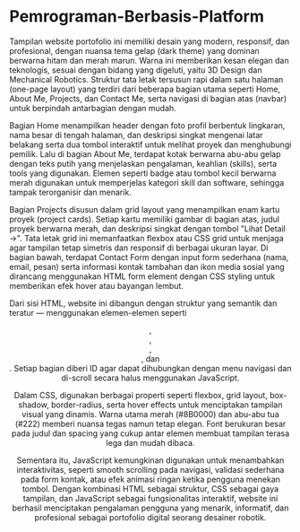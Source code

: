 # Pemrograman-Berbasis-Platform
Tampilan website portofolio ini memiliki desain yang modern, responsif, dan profesional, dengan nuansa tema gelap (dark theme) yang dominan berwarna hitam dan merah marun. Warna ini memberikan kesan elegan dan teknologis, sesuai dengan bidang yang digeluti, yaitu 3D Design dan Mechanical Robotics. Struktur tata letak tersusun rapi dalam satu halaman (one-page layout) yang terdiri dari beberapa bagian utama seperti Home, About Me, Projects, dan Contact Me, serta navigasi di bagian atas (navbar) untuk berpindah antarbagian dengan mudah.

Bagian Home menampilkan header dengan foto profil berbentuk lingkaran, nama besar di tengah halaman, dan deskripsi singkat mengenai latar belakang serta dua tombol interaktif untuk melihat proyek dan menghubungi pemilik. Lalu di bagian About Me, terdapat kotak berwarna abu-abu gelap dengan teks putih yang menjelaskan pengalaman, keahlian (skills), serta tools yang digunakan. Elemen seperti badge atau tombol kecil berwarna merah digunakan untuk memperjelas kategori skill dan software, sehingga tampak terorganisir dan menarik.

Bagian Projects disusun dalam grid layout yang menampilkan enam kartu proyek (project cards). Setiap kartu memiliki gambar di bagian atas, judul proyek berwarna merah, dan deskripsi singkat dengan tombol "Lihat Detail →". Tata letak grid ini memanfaatkan flexbox atau CSS grid untuk menjaga agar tampilan tetap simetris dan responsif di berbagai ukuran layar. Di bagian bawah, terdapat Contact Form dengan input form sederhana (nama, email, pesan) serta informasi kontak tambahan dan ikon media sosial yang dirancang menggunakan HTML form element dengan CSS styling untuk memberikan efek hover atau bayangan lembut.

Dari sisi HTML, website ini dibangun dengan struktur yang semantik dan teratur — menggunakan elemen-elemen seperti <header>, <section>, <article>, <nav>, dan <footer>. Setiap bagian diberi ID agar dapat dihubungkan dengan menu navigasi dan di-scroll secara halus menggunakan JavaScript.

Dalam CSS, digunakan berbagai properti seperti flexbox, grid layout, box-shadow, border-radius, serta hover effects untuk menciptakan tampilan visual yang dinamis. Warna utama merah (#8B0000) dan abu-abu tua (#222) memberi nuansa tegas namun tetap elegan. Font berukuran besar pada judul dan spacing yang cukup antar elemen membuat tampilan terasa lega dan mudah dibaca.

Sementara itu, JavaScript kemungkinan digunakan untuk menambahkan interaktivitas, seperti smooth scrolling pada navigasi, validasi sederhana pada form kontak, atau efek animasi ringan ketika pengguna menekan tombol. Dengan kombinasi HTML sebagai struktur, CSS sebagai gaya tampilan, dan JavaScript sebagai fungsionalitas interaktif, website ini berhasil menciptakan pengalaman pengguna yang menarik, informatif, dan profesional sebagai portofolio digital seorang desainer robotik.
